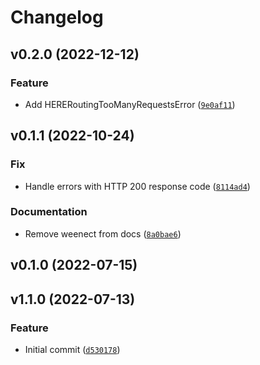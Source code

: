 # Changelog

<!--next-version-placeholder-->

## v0.2.0 (2022-12-12)
### Feature
* Add HERERoutingTooManyRequestsError ([`9e0af11`](https://github.com/eifinger/here_routing/commit/9e0af11009df7586d06d431319ac410d30d76681))

## v0.1.1 (2022-10-24)
### Fix
* Handle errors with HTTP 200 response code ([`8114ad4`](https://github.com/eifinger/here_routing/commit/8114ad4eb1c308f39c589abe5baf9478a3c5cece))

### Documentation
* Remove weenect from docs ([`8a0bae6`](https://github.com/eifinger/here_routing/commit/8a0bae6dad27d3693d36cd5042d1d2c90056346d))

## v0.1.0 (2022-07-15)


## v1.1.0 (2022-07-13)
### Feature
* Initial commit ([`d530178`](https://github.com/eifinger/here_routing/commit/d53017867acad90ddc9ff2f9c2627b39ad181ce1))
